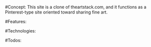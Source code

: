 #Concept:
This site is a clone of theartstack.com, and it functions as a Pinterest-type site oriented toward sharing fine art.


#Features:




#Technologies:




#Todos: